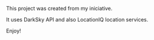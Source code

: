 This project was created from my iniciative.

It uses DarkSky API and also LocationIQ location services.

Enjoy!
